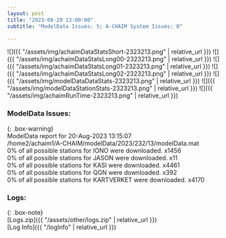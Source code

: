 ```yaml
---
layout: post
title: "2023-08-20 13:00:00"
subtitle: "ModelData Issues: 5; A-CHAIM System Issues: 0"

---
```


![]({{ "/assets/img/achaimDataStatsShort-2323213.png" | relative_url }})
![]({{ "/assets/img/achaimDataStatsLong00-2323213.png" | relative_url }})
![]({{ "/assets/img/achaimDataStatsLong01-2323213.png" | relative_url }})
![]({{ "/assets/img/achaimDataStatsLong02-2323213.png" | relative_url }})
![]({{ "/assets/img/modelDataDataStats-2323213.png" | relative_url }})
![]({{ "/assets/img/modelDataStationStats-2323213.png" | relative_url }})
![]({{ "/assets/img/achaimRunTime-2323213.png" | relative_url }})


### ModelData Issues:  
  
{: .box-warning}  
 ModelData report for 20-Aug-2023 13:15:07   
 /home2/achaim1/A-CHAIM/modelData/2023/232/13/modelData.mat   
 0% of all possible stations for IONO were downloaded. x1456   
 0% of all possible stations for JASON were downloaded. x11   
 0% of all possible stations for KASI were downloaded. x4461   
 0% of all possible stations for QGN were downloaded. x392   
 0% of all possible stations for KARTVERKET were downloaded. x4170   
  


### Logs:  
  
{: .box-note}  
[Logs.zip]({{ "/assets/other/logs.zip" | relative_url }})  
[Log Info]({{ "/logInfo" | relative_url }})  
